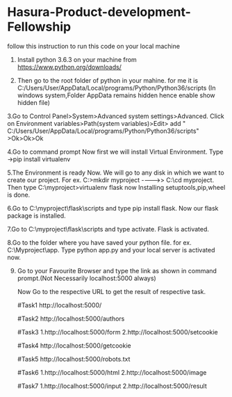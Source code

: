 # Hasura-Product-development-Fellowship
follow this instruction to run this code on your local machine

1. Install python 3.6.3 on your machine from https://www.python.org/downloads/

2. Then go to the root folder of python in your mahine. for me it is C:/Users/User/AppData/Local/programs/Python/Python36/scripts
(In windows system,Folder AppData remains hidden hence enable show hidden file)

3.Go to Control Panel>System>Advanced system settings>Advanced. Click on Environment variables>Path(system variables)>Edit> add " C:/Users/User/AppData/Local/programs/Python/Python36/scripts" >Ok>Ok>Ok

4.Go to command prompt Now first we will install Virtual Environment. Type ->pip install virtualenv

5.The Environment is ready Now. We will go to any disk in which we want to create our project. For ex. C:\>mkdir myproject ---->> C:\cd myproject. Then type C:\myproject>virtualenv flask now Installing setuptools,pip,wheel is done.

6.Go to  C:\myproject\flask\scripts and type pip install flask. Now our flask package is installed.

7.Go to C:\myproject\flask\scripts and type activate. Flask is activated.

8.Go to the folder where you have saved your python file. for ex. C:\Myproject\app. Type python app.py and your local server is activated now.

9. Go to your Favourite Browser and type the link as shown in command prompt.(Not Necessarily localhost:5000 always)
   
      Now Go to the respective URL to get the result of respective task.
      
      #Task1
       http://localhost:5000/
       
      #Task2
       http://localhost:5000/authors
       
      #Task3
      1.http://localhost:5000/form
      2.http://localhost:5000/setcookie
      
      #Task4
      http://localhost:5000/getcookie
      
      #Task5
      http://localhost:5000/robots.txt
      
      #Task6
      1.http://localhost:5000/html
      2.http://localhost:5000/image
      
      #Task7
      1.http://localhost:5000/input
      2.http://localhost:5000/result
      
